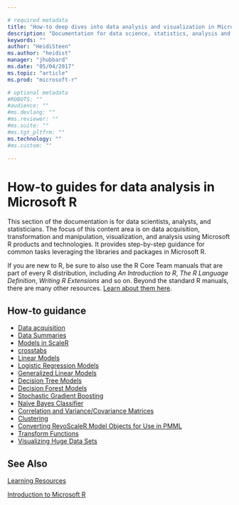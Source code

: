 ```yaml
---

# required metadata
title: "How-to deep dives into data analysis and visualization in Microsoft R"
description: "Documentation for data science, statistics, analysis and visualization using Microsoft R libraries and tools."
keywords: ""
author: "HeidiSteen"
ms.author: "heidist"
manager: "jhubbard"
ms.date: "05/04/2017"
ms.topic: "article"
ms.prod: "microsoft-r"

# optional metadata
#ROBOTS: ""
#audience: ""
#ms.devlang: ""
#ms.reviewer: ""
#ms.suite: ""
#ms.tgt_pltfrm: ""
ms.technology: ""
#ms.custom: ""

---
```


# How-to guides for data analysis in Microsoft R

This section of the documentation is for data scientists, analysts, and statisticians. The focus of this content area is on data acquisition, transformation and manipulation, visualization, and analysis using Microsoft R products and technologies. It provides step-by-step guidance for common tasks leveraging the libraries and packages in Microsoft R.

If you are new to R, be sure to also use the R Core Team manuals that are part of every R distribution, including *An Introduction to R*, *The R Language Definition*, *Writing R Extensions* and so on. Beyond the standard R manuals, there are many other resources. [Learn about them here](../resources-more.md).

## How-to guidance

* [Data acquisition](how-to-revoscaler-data-import.md)
* [Data Summaries](how-to-revoscaler-data-summaries.md)
* [Models in ScaleR](how-to-revoscaler-models.md)
* [crosstabs](how-to-revoscaler-crosstabs.md)
* [Linear Models](how-to-revoscaler-linear-model.md)
* [Logistic Regression Models](how-to-revoscaler-logistic-regression.md)
* [Generalized Linear Models](how-to-revoscaler-generalized-linear-model.md)
* [Decision Tree Models](how-to-revoscaler-decision-tree.md)
* [Decision Forest Models](how-to-revoscaler-decision-forest.md)
* [Stochastic Gradient Boosting](how-to-revoscaler-boosting.md)
* [Naïve Bayes Classifier](how-to-revoscaler-naive-bayes.md)
* [Correlation and Variance/Covariance Matrices](how-to-revoscaler-covcor.md)
* [Clustering](how-to-revoscaler-cluster.md)
* [Converting RevoScaleR Model Objects for Use in PMML](how-to-developer-pmml.md)
* [Transform Functions](concept-what-is-data-transformations.md)
* [Visualizing Huge Data Sets](how-to-revoscaler-visualize-huge-data-sets.md)

## See Also

[Learning Resources](../resources-more.md)

[Introduction to Microsoft R](../microsoft-r-getting-started.md)
